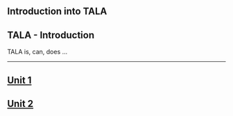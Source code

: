 Introduction into TALA
---
## TALA - Introduction
TALA is, can, does ...

---
## [Unit 1](unit-1.md)
## [Unit 2](unit-2.md)
